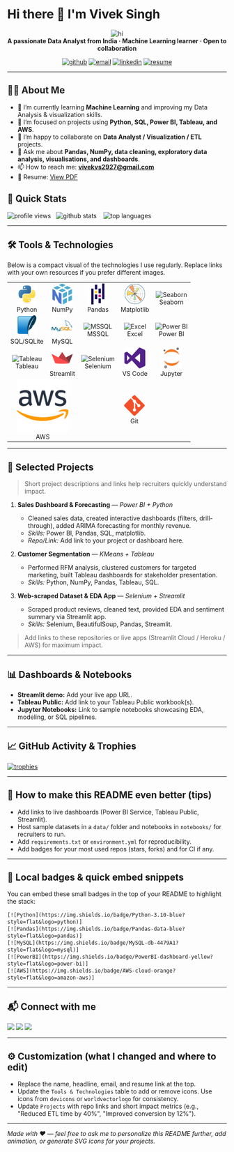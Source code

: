 <!---
  Advanced GitHub Profile README for Vivek Singh
  - Includes skills icons, project sections, GitHub stats, trophies, and contact info
  - Replace placeholders (email, resume link) as needed
-->

# Hi there 👋 I'm Vivek Singh

<p align="center">
  <img src="https://raw.githubusercontent.com/abhisheknaiidu/abhisheknaiidu/master/assets/Hi.gif" alt="hi" width="120" />
  <br/>
  <strong>A passionate Data Analyst from India · Machine Learning learner · Open to collaboration</strong>
</p>

<p align="center">
  <a href="https://github.com/viveksingh052"><img src="https://img.shields.io/badge/GitHub-viveksingh052-181717?style=for-the-badge&logo=github" alt="github"/></a>
  <a href="mailto:vivekvs2927@gmail.com"><img src="https://img.shields.io/badge/Email-vivekvs2927@gmail.com-red?style=for-the-badge&logo=gmail" alt="email"/></a>
  <a href="https://www.linkedin.com/in/vivek-singh"><img src="https://img.shields.io/badge/LinkedIn-Vivek_Singh-0A66C2?style=for-the-badge&logo=linkedin" alt="linkedin"/></a>
  <a href="https://drive.google.com/file/d/1hfJhPqGNYIsk3EeEwcuDK7DsgoLA36Mo/view?usp=drive_link"><img src="https://img.shields.io/badge/Resume-PDF-0f172a?style=for-the-badge&logo=adobe" alt="resume"/></a>
</p>

---

## 👨‍💻 About Me

* 🔭 I’m currently learning **Machine Learning** and improving my Data Analysis & visualization skills.
* 🌱 I’m focused on projects using **Python, SQL, Power BI, Tableau, and AWS**.
* 👯 I’m happy to collaborate on **Data Analyst / Visualization / ETL** projects.
* 💬 Ask me about **Pandas, NumPy, data cleaning, exploratory data analysis, visualisations, and dashboards**.
* 📫 How to reach me: **[vivekvs2927@gmail.com](mailto:vivekvs2927@gmail.com)**
* 📄 Resume: [View PDF](https://drive.google.com/file/d/1hfJhPqGNYIsk3EeEwcuDK7DsgoLA36Mo/view?usp=drive_link)

## 🔭 Quick Stats

<p align="left">
  <img align="left" src="https://komarev.com/ghpvc/?username=viveksingh052&label=Profile%20views&color=0e75b6&style=flat" alt="profile views" />
  &nbsp;&nbsp;
  <img src="https://github-readme-stats.vercel.app/api?username=viveksingh052&show_icons=true&theme=radical" alt="github stats" />
  &nbsp;&nbsp;
  <img src="https://github-readme-stats.vercel.app/api/top-langs/?username=viveksingh052&layout=compact&theme=radical" alt="top languages" />
</p>

---

## 🛠️ Tools & Technologies

Below is a compact visual of the technologies I use regularly. Replace links with your own resources if you prefer different images.

<table>
  <tr align="center">
    <td><img src="https://raw.githubusercontent.com/devicons/devicon/master/icons/python/python-original.svg" alt="Python" width="48"/><br/>Python</td>
    <td><img src="https://raw.githubusercontent.com/devicons/devicon/master/icons/numpy/numpy-original.svg" alt="NumPy" width="48"/><br/>NumPy</td>
    <td><img src="https://raw.githubusercontent.com/devicons/devicon/master/icons/pandas/pandas-original.svg" alt="Pandas" width="48"/><br/>Pandas</td>
    <td><img src="https://raw.githubusercontent.com/devicons/devicon/master/icons/matplotlib/matplotlib-original.svg" alt="Matplotlib" width="48"/><br/>Matplotlib</td>
    <td><img src="https://seaborn.pydata.org/_images/logo-mark-lightbg.svg" alt="Seaborn" width="48"/><br/>Seaborn</td>
  </tr>
  <tr align="center">
    <td><img src="https://raw.githubusercontent.com/devicons/devicon/master/icons/sqlite/sqlite-original.svg" alt="SQLite" width="48"/><br/>SQL/SQLite</td>
    <td><img src="https://raw.githubusercontent.com/devicons/devicon/master/icons/mysql/mysql-original-wordmark.svg" alt="MySQL" width="48"/><br/>MySQL</td>
    <td><img src="https://www.svgrepo.com/show/303229/microsoft-sql-server-logo.svg" alt="MSSQL" width="48"/><br/>MSSQL</td>
    <td><img src="https://cdn.worldvectorlogo.com/logos/excel.svg" alt="Excel" width="48"/><br/>Excel</td>
    <td><img src="https://cdn.worldvectorlogo.com/logos/power-bi-1.svg" alt="Power BI" width="48"/><br/>Power BI</td>
  </tr>
  <tr align="center">
    <td><img src="https://www.vectorlogo.zone/logos/tableau/tableau-icon.svg" alt="Tableau" width="48"/><br/>Tableau</td>
    <td><img src="https://raw.githubusercontent.com/devicons/devicon/master/icons/streamlit/streamlit-original.svg" alt="Streamlit" width="48"/><br/>Streamlit</td>
    <td><img src="https://raw.githubusercontent.com/detain/svg-logos/780f25886640cef088af994181646db2f6b1a3f8/svg/selenium-logo.svg" alt="Selenium" width="48"/><br/>Selenium</td>
    <td><img src="https://raw.githubusercontent.com/devicons/devicon/master/icons/visualstudio/visualstudio-plain.svg" alt="VSCode" width="48"/><br/>VS Code</td>
    <td><img src="https://raw.githubusercontent.com/devicons/devicon/master/icons/jupyter/jupyter-original.svg" alt="Jupyter" width="48"/><br/>Jupyter</td>
  </tr>
  <tr align="center">
    <td colspan="2"><img src="https://raw.githubusercontent.com/devicons/devicon/master/icons/amazonwebservices/amazonwebservices-original-wordmark.svg" alt="AWS" width="120"/><br/>AWS</td>
    <td colspan="3"><img src="https://raw.githubusercontent.com/devicons/devicon/master/icons/git/git-original.svg" alt="Git" width="48"/><br/>Git</td>
  </tr>
</table>

---

## 📂 Selected Projects

> Short project descriptions and links help recruiters quickly understand impact.

1. **Sales Dashboard & Forecasting** — *Power BI + Python*

   * Cleaned sales data, created interactive dashboards (filters, drill-through), added ARIMA forecasting for monthly revenue.
   * *Skills:* Power BI, Pandas, SQL, matplotlib.
   * *Repo/Link:* Add link to your project or dashboard here.

2. **Customer Segmentation** — *KMeans + Tableau*

   * Performed RFM analysis, clustered customers for targeted marketing, built Tableau dashboards for stakeholder presentation.
   * *Skills:* Python, NumPy, Pandas, Tableau, SQL.

3. **Web-scraped Dataset & EDA App** — *Selenium + Streamlit*

   * Scraped product reviews, cleaned text, provided EDA and sentiment summary via Streamlit app.
   * *Skills:* Selenium, BeautifulSoup, Pandas, Streamlit.

> Add links to these repositories or live apps (Streamlit Cloud / Heroku / AWS) for maximum impact.

---

## 📊 Dashboards & Notebooks

* **Streamlit demo:** Add your live app URL.
* **Tableau Public:** Add link to your Tableau Public workbook(s).
* **Jupyter Notebooks:** Link to sample notebooks showcasing EDA, modeling, or SQL pipelines.

---

## 📈 GitHub Activity & Trophies

<p align="left"> <a href="https://github.com/ryo-ma/github-profile-trophy"><img src="https://github-profile-trophy.vercel.app/?username=viveksingh052&theme=radical" alt="trophies"/></a> </p>

---

## 🔧 How to make this README even better (tips)

* Add links to live dashboards (Power BI Service, Tableau Public, Streamlit).
* Host sample datasets in a `data/` folder and notebooks in `notebooks/` for recruiters to run.
* Add `requirements.txt` or `environment.yml` for reproducibility.
* Add badges for your most used repos (stars, forks) and for CI if any.

---

## 🧰 Local badges & quick embed snippets

You can embed these small badges in the top of your README to highlight the stack:

```
[![Python](https://img.shields.io/badge/Python-3.10-blue?style=flat&logo=python)]
[![Pandas](https://img.shields.io/badge/Pandas-data-blue?style=flat&logo=pandas)]
[![MySQL](https://img.shields.io/badge/MySQL-db-4479A1?style=flat&logo=mysql)]
[![PowerBI](https://img.shields.io/badge/PowerBI-dashboard-yellow?style=flat&logo=power-bi)]
[![AWS](https://img.shields.io/badge/AWS-cloud-orange?style=flat&logo=amazon-aws)]
```

---

## 📬 Connect with me

<p align="left">
  <a href="mailto:vivekvs2927@gmail.com"><img src="https://img.shields.io/badge/Email-vivekvs2927@gmail.com-D14836?style=for-the-badge&logo=gmail" /></a>
  <a href="https://www.linkedin.com/in/vivek-singh"><img src="https://img.shields.io/badge/LinkedIn-Vivek_Singh-0A66C2?style=for-the-badge&logo=linkedin" /></a>
  <a href="https://leetcode.com/vivek0052"><img src="https://img.shields.io/badge/LeetCode-vivek0052-FFA116?style=for-the-badge&logo=leetcode" /></a>
</p>

---

## ⚙️ Customization (what I changed and where to edit)

* Replace the name, headline, email, and resume link at the top.
* Update the `Tools & Technologies` table to add or remove icons. Use icons from `devicons` or `worldvectorlogo` for consistency.
* Update `Projects` with repo links and short impact metrics (e.g., "Reduced ETL time by 40%", "Improved conversion by 12%").

---

*Made with ❤️ — feel free to ask me to personalize this README further, add animation, or generate SVG icons for your projects.*
